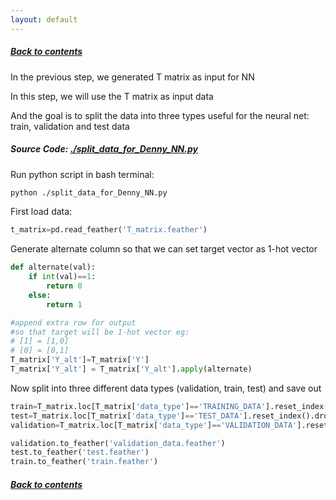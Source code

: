 ```yaml
---
layout: default
---
```


##### [Back to contents](./..)


In the previous step, we generated T matrix as input for NN

In this step, we will use the T matrix as input data

And the goal is to split the data into three types useful for the neural net: train, validation and test data

##### Source Code: [./split_data_for_Denny_NN.py](../split_data_for_Denny_NN.py)

Run python script in bash terminal:

```sh
python ./split_data_for_Denny_NN.py
```


First load data:

```python
t_matrix=pd.read_feather('T_matrix.feather')
```

Generate alternate column so that we can set target vector as 1-hot vector

```python
def alternate(val):
	if int(val)==1:
		return 0
	else:
		return 1

#append extra row for output
#so that target will be 1-hot vector eg:
# [1] = [1,0]
# [0] = [0,1]	
T_matrix['Y_alt']=T_matrix['Y']
T_matrix['Y_alt'] = T_matrix['Y_alt'].apply(alternate)
```

Now split into three different data types (validation, train, test) and save out
```python
train=T_matrix.loc[T_matrix['data_type']=='TRAINING_DATA'].reset_index().drop('data_type',axis=1)
test=T_matrix.loc[T_matrix['data_type']=='TEST_DATA'].reset_index().drop('data_type',axis=1)
validation=T_matrix.loc[T_matrix['data_type']=='VALIDATION_DATA'].reset_index().drop('data_type',axis=1)

validation.to_feather('validation_data.feather')
test.to_feather('test.feather')
train.to_feather('train.feather')
```

##### [Back to contents](./..)